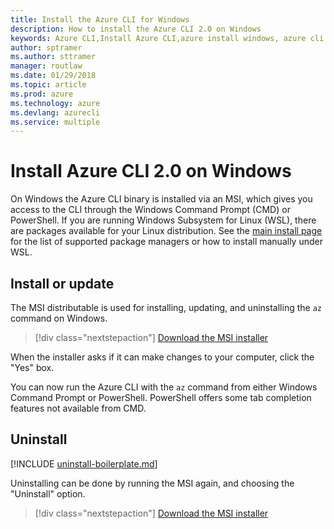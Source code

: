 ```yaml
---
title: Install the Azure CLI for Windows
description: How to install the Azure CLI 2.0 on Windows
keywords: Azure CLI,Install Azure CLI,azure install windows, azure cli windows, azure windows
author: sptramer
ms.author: sttramer
manager: routlaw
ms.date: 01/29/2018
ms.topic: article
ms.prod: azure
ms.technology: azure
ms.devlang: azurecli
ms.service: multiple
---
```


# Install Azure CLI 2.0 on Windows

On Windows the Azure CLI binary is installed via an MSI, which gives you access to the CLI through the Windows Command Prompt (CMD) or PowerShell.
If you are running Windows Subsystem for Linux (WSL), there are packages available for your Linux distribution. See the [main install page](install-azure-cli.md)
for the list of supported package managers or how to install manually under WSL.

## Install or update

The MSI distributable is used for installing, updating, and uninstalling the `az` command on Windows.

> [!div class="nextstepaction"]
> [Download the MSI installer](https://azurecliprod.blob.core.windows.net/msi/azure-cli-latest.msi)

When the installer asks if it can make changes to your computer, click the "Yes" box.

You can now run the Azure CLI with the `az` command from either Windows Command Prompt or PowerShell. PowerShell offers some tab completion features
not available from CMD.

## Uninstall

[!INCLUDE [uninstall-boilerplate.md](includes/uninstall-boilerplate.md)]

Uninstalling can be done by running the MSI again, and choosing the "Uninstall" option.

> [!div class="nextstepaction"]
> [Download the MSI installer](https://azurecliprod.blob.core.windows.net/msi/azure-cli-latest.msi)
